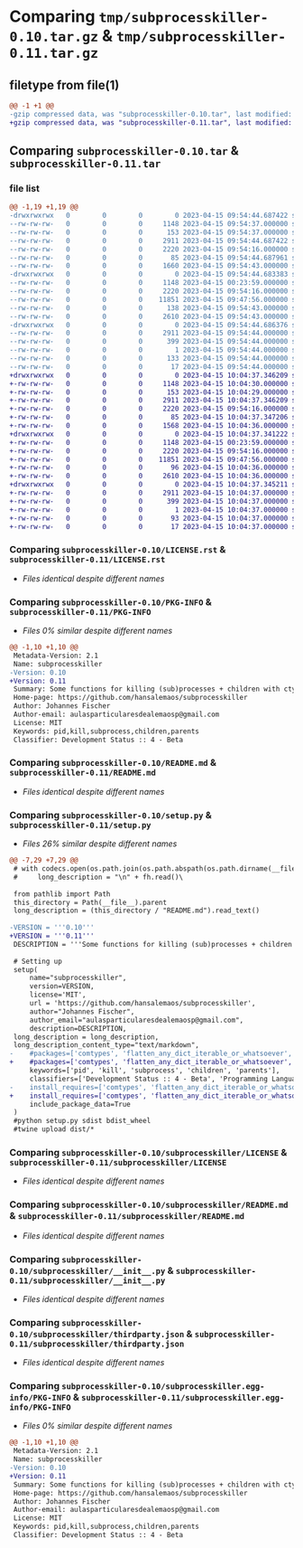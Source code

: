 # Comparing `tmp/subprocesskiller-0.10.tar.gz` & `tmp/subprocesskiller-0.11.tar.gz`

## filetype from file(1)

```diff
@@ -1 +1 @@
-gzip compressed data, was "subprocesskiller-0.10.tar", last modified: Sat Apr 15 09:54:44 2023, max compression
+gzip compressed data, was "subprocesskiller-0.11.tar", last modified: Sat Apr 15 10:04:37 2023, max compression
```

## Comparing `subprocesskiller-0.10.tar` & `subprocesskiller-0.11.tar`

### file list

```diff
@@ -1,19 +1,19 @@
-drwxrwxrwx   0        0        0        0 2023-04-15 09:54:44.687422 subprocesskiller-0.10/
--rw-rw-rw-   0        0        0     1148 2023-04-15 09:54:37.000000 subprocesskiller-0.10/LICENSE.rst
--rw-rw-rw-   0        0        0      153 2023-04-15 09:54:37.000000 subprocesskiller-0.10/MANIFEST.in
--rw-rw-rw-   0        0        0     2911 2023-04-15 09:54:44.687422 subprocesskiller-0.10/PKG-INFO
--rw-rw-rw-   0        0        0     2220 2023-04-15 09:54:16.000000 subprocesskiller-0.10/README.md
--rw-rw-rw-   0        0        0       85 2023-04-15 09:54:44.687961 subprocesskiller-0.10/setup.cfg
--rw-rw-rw-   0        0        0     1660 2023-04-15 09:54:43.000000 subprocesskiller-0.10/setup.py
-drwxrwxrwx   0        0        0        0 2023-04-15 09:54:44.683383 subprocesskiller-0.10/subprocesskiller/
--rw-rw-rw-   0        0        0     1148 2023-04-15 00:23:59.000000 subprocesskiller-0.10/subprocesskiller/LICENSE
--rw-rw-rw-   0        0        0     2220 2023-04-15 09:54:16.000000 subprocesskiller-0.10/subprocesskiller/README.md
--rw-rw-rw-   0        0        0    11851 2023-04-15 09:47:56.000000 subprocesskiller-0.10/subprocesskiller/__init__.py
--rw-rw-rw-   0        0        0      138 2023-04-15 09:54:43.000000 subprocesskiller-0.10/subprocesskiller/requirements.txt
--rw-rw-rw-   0        0        0     2610 2023-04-15 09:54:43.000000 subprocesskiller-0.10/subprocesskiller/thirdparty.json
-drwxrwxrwx   0        0        0        0 2023-04-15 09:54:44.686376 subprocesskiller-0.10/subprocesskiller.egg-info/
--rw-rw-rw-   0        0        0     2911 2023-04-15 09:54:44.000000 subprocesskiller-0.10/subprocesskiller.egg-info/PKG-INFO
--rw-rw-rw-   0        0        0      399 2023-04-15 09:54:44.000000 subprocesskiller-0.10/subprocesskiller.egg-info/SOURCES.txt
--rw-rw-rw-   0        0        0        1 2023-04-15 09:54:44.000000 subprocesskiller-0.10/subprocesskiller.egg-info/dependency_links.txt
--rw-rw-rw-   0        0        0      133 2023-04-15 09:54:44.000000 subprocesskiller-0.10/subprocesskiller.egg-info/requires.txt
--rw-rw-rw-   0        0        0       17 2023-04-15 09:54:44.000000 subprocesskiller-0.10/subprocesskiller.egg-info/top_level.txt
+drwxrwxrwx   0        0        0        0 2023-04-15 10:04:37.346209 subprocesskiller-0.11/
+-rw-rw-rw-   0        0        0     1148 2023-04-15 10:04:30.000000 subprocesskiller-0.11/LICENSE.rst
+-rw-rw-rw-   0        0        0      153 2023-04-15 10:04:29.000000 subprocesskiller-0.11/MANIFEST.in
+-rw-rw-rw-   0        0        0     2911 2023-04-15 10:04:37.346209 subprocesskiller-0.11/PKG-INFO
+-rw-rw-rw-   0        0        0     2220 2023-04-15 09:54:16.000000 subprocesskiller-0.11/README.md
+-rw-rw-rw-   0        0        0       85 2023-04-15 10:04:37.347206 subprocesskiller-0.11/setup.cfg
+-rw-rw-rw-   0        0        0     1568 2023-04-15 10:04:36.000000 subprocesskiller-0.11/setup.py
+drwxrwxrwx   0        0        0        0 2023-04-15 10:04:37.341222 subprocesskiller-0.11/subprocesskiller/
+-rw-rw-rw-   0        0        0     1148 2023-04-15 00:23:59.000000 subprocesskiller-0.11/subprocesskiller/LICENSE
+-rw-rw-rw-   0        0        0     2220 2023-04-15 09:54:16.000000 subprocesskiller-0.11/subprocesskiller/README.md
+-rw-rw-rw-   0        0        0    11851 2023-04-15 09:47:56.000000 subprocesskiller-0.11/subprocesskiller/__init__.py
+-rw-rw-rw-   0        0        0       96 2023-04-15 10:04:36.000000 subprocesskiller-0.11/subprocesskiller/requirements.txt
+-rw-rw-rw-   0        0        0     2610 2023-04-15 10:04:36.000000 subprocesskiller-0.11/subprocesskiller/thirdparty.json
+drwxrwxrwx   0        0        0        0 2023-04-15 10:04:37.345211 subprocesskiller-0.11/subprocesskiller.egg-info/
+-rw-rw-rw-   0        0        0     2911 2023-04-15 10:04:37.000000 subprocesskiller-0.11/subprocesskiller.egg-info/PKG-INFO
+-rw-rw-rw-   0        0        0      399 2023-04-15 10:04:37.000000 subprocesskiller-0.11/subprocesskiller.egg-info/SOURCES.txt
+-rw-rw-rw-   0        0        0        1 2023-04-15 10:04:37.000000 subprocesskiller-0.11/subprocesskiller.egg-info/dependency_links.txt
+-rw-rw-rw-   0        0        0       93 2023-04-15 10:04:37.000000 subprocesskiller-0.11/subprocesskiller.egg-info/requires.txt
+-rw-rw-rw-   0        0        0       17 2023-04-15 10:04:37.000000 subprocesskiller-0.11/subprocesskiller.egg-info/top_level.txt
```

### Comparing `subprocesskiller-0.10/LICENSE.rst` & `subprocesskiller-0.11/LICENSE.rst`

 * *Files identical despite different names*

### Comparing `subprocesskiller-0.10/PKG-INFO` & `subprocesskiller-0.11/PKG-INFO`

 * *Files 0% similar despite different names*

```diff
@@ -1,10 +1,10 @@
 Metadata-Version: 2.1
 Name: subprocesskiller
-Version: 0.10
+Version: 0.11
 Summary: Some functions for killing (sub)processes + children with ctypes - works with shell=True
 Home-page: https://github.com/hansalemaos/subprocesskiller
 Author: Johannes Fischer
 Author-email: aulasparticularesdealemaosp@gmail.com
 License: MIT
 Keywords: pid,kill,subprocess,children,parents
 Classifier: Development Status :: 4 - Beta
```

### Comparing `subprocesskiller-0.10/README.md` & `subprocesskiller-0.11/README.md`

 * *Files identical despite different names*

### Comparing `subprocesskiller-0.10/setup.py` & `subprocesskiller-0.11/setup.py`

 * *Files 26% similar despite different names*

```diff
@@ -7,29 +7,29 @@
 # with codecs.open(os.path.join(os.path.abspath(os.path.dirname(__file__)),'README.md'), encoding="utf-8") as fh:
 #     long_description = "\n" + fh.read()\
 
 from pathlib import Path
 this_directory = Path(__file__).parent
 long_description = (this_directory / "README.md").read_text()
 
-VERSION = '''0.10'''
+VERSION = '''0.11'''
 DESCRIPTION = '''Some functions for killing (sub)processes + children with ctypes - works with shell=True'''
 
 # Setting up
 setup(
     name="subprocesskiller",
     version=VERSION,
     license='MIT',
     url = 'https://github.com/hansalemaos/subprocesskiller',
     author="Johannes Fischer",
     author_email="aulasparticularesdealemaosp@gmail.com",
     description=DESCRIPTION,
 long_description = long_description,
 long_description_content_type="text/markdown",
-    #packages=['comtypes', 'flatten_any_dict_iterable_or_whatsoever', 'hackyargparser', 'hackyargparser.egg', 'ordered_set', 'subprocess_alive', 'subprocess_alive.egg'],
+    #packages=['comtypes', 'flatten_any_dict_iterable_or_whatsoever', 'hackyargparser', 'ordered_set', 'subprocess_alive'],
     keywords=['pid', 'kill', 'subprocess', 'children', 'parents'],
     classifiers=['Development Status :: 4 - Beta', 'Programming Language :: Python :: 3 :: Only', 'Programming Language :: Python :: 3.10', 'Topic :: Software Development :: Libraries :: Python Modules', 'Topic :: Utilities'],
-    install_requires=['comtypes', 'flatten_any_dict_iterable_or_whatsoever', 'hackyargparser', 'hackyargparser.egg', 'ordered_set', 'subprocess_alive', 'subprocess_alive.egg'],
+    install_requires=['comtypes', 'flatten_any_dict_iterable_or_whatsoever', 'hackyargparser', 'ordered_set', 'subprocess_alive'],
     include_package_data=True
 )
 #python setup.py sdist bdist_wheel
 #twine upload dist/*
```

### Comparing `subprocesskiller-0.10/subprocesskiller/LICENSE` & `subprocesskiller-0.11/subprocesskiller/LICENSE`

 * *Files identical despite different names*

### Comparing `subprocesskiller-0.10/subprocesskiller/README.md` & `subprocesskiller-0.11/subprocesskiller/README.md`

 * *Files identical despite different names*

### Comparing `subprocesskiller-0.10/subprocesskiller/__init__.py` & `subprocesskiller-0.11/subprocesskiller/__init__.py`

 * *Files identical despite different names*

### Comparing `subprocesskiller-0.10/subprocesskiller/thirdparty.json` & `subprocesskiller-0.11/subprocesskiller/thirdparty.json`

 * *Files identical despite different names*

### Comparing `subprocesskiller-0.10/subprocesskiller.egg-info/PKG-INFO` & `subprocesskiller-0.11/subprocesskiller.egg-info/PKG-INFO`

 * *Files 0% similar despite different names*

```diff
@@ -1,10 +1,10 @@
 Metadata-Version: 2.1
 Name: subprocesskiller
-Version: 0.10
+Version: 0.11
 Summary: Some functions for killing (sub)processes + children with ctypes - works with shell=True
 Home-page: https://github.com/hansalemaos/subprocesskiller
 Author: Johannes Fischer
 Author-email: aulasparticularesdealemaosp@gmail.com
 License: MIT
 Keywords: pid,kill,subprocess,children,parents
 Classifier: Development Status :: 4 - Beta
```

